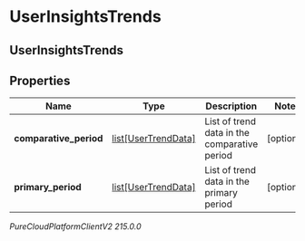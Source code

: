 # UserInsightsTrends

## UserInsightsTrends

## Properties

|Name | Type | Description | Notes|
|------------ | ------------- | ------------- | -------------|
| **comparative_period** | [list[UserTrendData]](UserTrendData) | List of trend data in the comparative period | [optional] |
| **primary_period** | [list[UserTrendData]](UserTrendData) | List of trend data in the primary period | [optional] |



_PureCloudPlatformClientV2 215.0.0_
